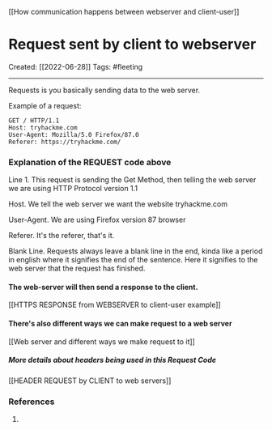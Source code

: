 [[How communication happens between webserver and client-user]]

# Request sent by client to webserver
Created:  [[2022-06-28]]
Tags: #fleeting 

---
Requests is you basically sending data to the web server.  

Example of a request:
```http
GET / HTTP/1.1
Host: tryhackme.com
User-Agent: Mozilla/5.0 Firefox/87.0
Referer: https://tryhackme.com/

```
### Explanation of the REQUEST code above
Line 1. This request is sending the Get Method, then telling the web server we are using HTTP Protocol version 1.1

Host. We tell the web server we want the website tryhackme.com

User-Agent. We are using Firefox version 87 browser

Referer. It's the referer, that's it. 

Blank Line. Requests always leave a blank line in the end, kinda like a period in english where it signifies the end of the sentence. Here it signifies to the web server that the request has finished. 

#### The web-server will then send a response to the client.  
[[HTTPS RESPONSE from WEBSERVER to client-user example]]



#### There's also different ways we can make request to a web server
[[Web server and different ways we make request to it]]



##### More details about headers being used in this Request Code
[[HEADER REQUEST by CLIENT to web servers]]














### References
1. 